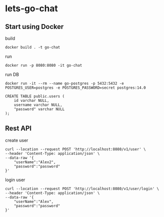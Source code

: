# lets-go-chat

## Start using Docker

build

```
docker build . -t go-chat
```

run

```
docker run -p 8080:8080 -it go-chat
```

run DB

```
docker run -it --rm --name go-postgres -p 5432:5432 -e POSTGRES_USER=postgres -e POSTGRES_PASSWORD=secret postgres:14.0
```

```
CREATE TABLE public.users (
	id varchar NULL,
	username varchar NULL,
	"password" varchar NULL
);

```

## Rest API

create user

```
curl --location --request POST 'http://localhost:8080/v1/user' \
--header 'Content-Type: application/json' \
--data-raw '{
    "userName":"Alex2",
    "password":"password"
}'
```

login user

```
curl --location --request POST 'http://localhost:8080/v1/user/login' \
--header 'Content-Type: application/json' \
--data-raw '{
    "userName":"Alex",
    "password":"password"
}'
```